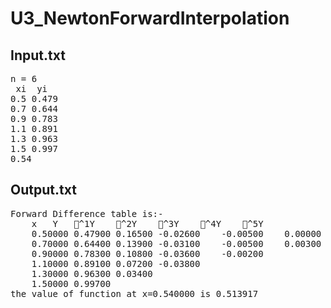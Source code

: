 # U3_NewtonForwardInterpolation
## Input.txt
<pre>
n = 6
 xi  yi
0.5 0.479   
0.7 0.644 
0.9 0.783  
1.1 0.891    
1.3 0.963  
1.5 0.997
0.54
</pre>
## Output.txt
<pre>
Forward Difference table is:-
	x	Y	^1Y	^2Y	^3Y	^4Y	^5Y
	0.50000	0.47900	0.16500	-0.02600	-0.00500	0.00000	0.00300
	0.70000	0.64400	0.13900	-0.03100	-0.00500	0.00300
	0.90000	0.78300	0.10800	-0.03600	-0.00200
	1.10000	0.89100	0.07200	-0.03800
	1.30000	0.96300	0.03400
	1.50000	0.99700
the value of function at x=0.540000 is 0.513917
</pre>
